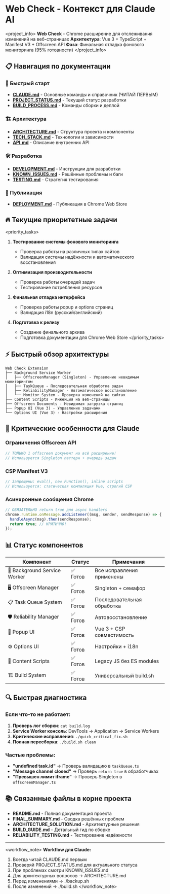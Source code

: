 # Web Check - Контекст для Claude AI

<project_info>
**Web Check** - Chrome расширение для отслеживания изменений на веб-страницах
**Архитектура**: Vue 3 + TypeScript + Manifest V3 + Offscreen API
**Фаза**: Финальная отладка фонового мониторинга (95% готовности)
</project_info>

## 📋 Навигация по документации

### 🎯 Быстрый старт
- **[CLAUDE.md](CLAUDE.md)** - Основные команды и справочник (ЧИТАЙ ПЕРВЫМ)
- **[PROJECT_STATUS.md](PROJECT_STATUS.md)** - Текущий статус разработки
- **[BUILD_PROCESS.md](BUILD_PROCESS.md)** - Команды сборки и деплой

### 🏗️ Архитектура
- **[ARCHITECTURE.md](ARCHITECTURE.md)** - Структура проекта и компоненты
- **[TECH_STACK.md](TECH_STACK.md)** - Технологии и зависимости
- **[API.md](API.md)** - Описание внутренних API

### 🛠️ Разработка
- **[DEVELOPMENT.md](DEVELOPMENT.md)** - Инструкции для разработки
- **[KNOWN_ISSUES.md](KNOWN_ISSUES.md)** - Решённые проблемы и баги
- **[TESTING.md](TESTING.md)** - Стратегия тестирования

### 🚀 Публикация
- **[DEPLOYMENT.md](DEPLOYMENT.md)** - Публикация в Chrome Web Store

## 🔥 Текущие приоритетные задачи

<priority_tasks>
1. **Тестирование системы фонового мониторинга**
   - Проверка работы на различных типах сайтов
   - Валидация системы надёжности и автоматического восстановления
   
2. **Оптимизация производительности**
   - Проверка работы очередей задач
   - Тестирование потребления ресурсов
   
3. **Финальная отладка интерфейса**
   - Проверка работы popup и options страниц
   - Валидация i18n (русский/английский)
   
4. **Подготовка к релизу**
   - Создание финального архива
   - Подготовка документации для Chrome Web Store
</priority_tasks>

## ⚡ Быстрый обзор архитектуры

```
Web Check Extension
├── Background Service Worker
│   ├── OffscreenManager (Singleton) - Управление невидимым мониторингом
│   ├── TaskQueue - Последовательная обработка задач
│   ├── ReliabilityManager - Автоматическое восстановление
│   └── Monitor System - Проверка изменений на сайтах
├── Content Scripts - Инжекция на веб-страницы
├── Offscreen Documents - Невидимая загрузка страниц
├── Popup UI (Vue 3) - Управление задачами
└── Options UI (Vue 3) - Настройки расширения
```

## 🚨 Критические особенности для Claude

### Ограничения Offscreen API
```typescript
// ТОЛЬКО 1 offscreen документ на всё расширение!
// Используется Singleton паттерн + очередь задач
```

### CSP Manifest V3
```javascript
// Запрещены: eval(), new Function(), inline scripts
// Используется: статическая компиляция Vue, строгий CSP
```

### Асинхронные сообщения Chrome
```typescript
// ОБЯЗАТЕЛЬНО return true для async handlers
chrome.runtime.onMessage.addListener((msg, sender, sendResponse) => {
  handleAsync(msg).then(sendResponse);
  return true; // КРИТИЧНО!
});
```

## 📊 Статус компонентов

| Компонент | Статус | Примечания |
|-----------|--------|------------|
| 🔧 Background Service Worker | ✅ Готов | Все исправления применены |
| 🖥️ Offscreen Manager | ✅ Готов | Singleton + семафор |
| 📋 Task Queue System | ✅ Готов | Последовательная обработка |
| 🛡️ Reliability Manager | ✅ Готов | Автовосстановление |
| 🎨 Popup UI | ✅ Готов | Vue 3 + CSP совместимость |
| ⚙️ Options UI | ✅ Готов | Настройки + i18n |
| 📝 Content Scripts | ✅ Готов | Legacy JS без ES modules |
| 🏗️ Build System | ✅ Готов | Универсальный build.sh |

## 🔍 Быстрая диагностика

### Если что-то не работает:
1. **Проверь лог сборки**: `cat build.log`
2. **Service Worker консоль**: DevTools → Application → Service Workers
3. **Критические исправления**: `./quick_critical_fix.sh`
4. **Полная пересборка**: `./build.sh clean`

### Частые проблемы:
- **"undefined task.id"** → Проверь валидацию в `taskQueue.ts`
- **"Message channel closed"** → Проверь `return true` в обработчиках
- **"Превышен лимит iframe"** → Проверь Singleton в `offscreenManager.ts`

## 📚 Связанные файлы в корне проекта

- **README.md** - Полная документация проекта
- **FINAL_SUMMARY.md** - Сводка решённых проблем
- **ARCHITECTURE_SOLUTION.md** - Архитектурные решения
- **BUILD_GUIDE.md** - Детальный гид по сборке
- **RELIABILITY_TESTING.md** - Тестирование надёжности

---

<workflow_note>
**Workflow для Claude:**
1. Всегда читай CLAUDE.md первым
2. Проверяй PROJECT_STATUS.md для актуального статуса
3. При проблемах смотри KNOWN_ISSUES.md
4. Для архитектурных вопросов → ARCHITECTURE.md
5. Перед изменениями → ./backup.sh
6. После изменений → ./build.sh
</workflow_note>